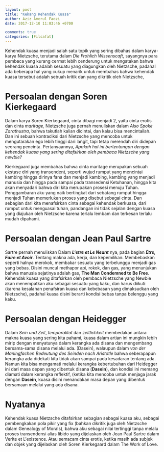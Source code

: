```yaml
---
layout: post
title: "Kekang Kehendak Kuasa"
author: Aziz Amerul Faozi
date: 2017-12-10 11:03:46 +0700

comments: true
categories: [Filsafat]
---
```

Kehendak kuasa menjadi salah satu topik yang sering dibahas dalam karya-karya Nietzsche, terutama dalam *Die Frohlich Wissenscaft*, sayangnya para pembaca yang kurang cermat lebih cenderung untuk mengatakan bahwa kehendak kuasa adalah sesuatu yang diagungkan oleh Nietzsche, padahal ada beberapa hal yang cukup menarik untuk membahas bahwa kehendak kuasa tersebut adalah sebuah kritik dan yang dikritik oleh Nietzsche,


# Persoalan dengan Soren Kierkegaard
Dalam karya Soren Kierkegaard, cinta dibagi menjadi 2, yaitu cinta erotis dan cinta *maritage*, Nietzsche juga pernah menuliskan dalam *Also Spoke Zarathustra*, bahwa takutlah kalian dicintai, dan kalau bisa mencintailah. Dan ini sebuah kontradiksi dari Nietzsche yang mencoba untuk mengutarakan ego lebih tinggi dari langit, tapi tetap merendah diri didepan seorang pencinta. Pertanyaannya, *Apakah hal ini bertentangan dengan kehendak kuasa yang sering ditafsirkan oleh pembaca Nietzsche yang newbie?*

Kierkegaard juga membahas bahwa cinta maritage merupakan sebuah ekstase diri yang transendent, seperti wujud rumput yang mencintai kambing hingga dirinya fana dan menjadi kambing, kambing yang menjadi manusia dan hingga pada sampai pada transedensi Ketuhanan, hingga kita akan menyadari bahwa diri kita merupakan prosesi menuju Tuhan. Penggambaran aku yang naik bertingkat dari sebatang rumput hingga menjadi Tuhan memerlukan proses yang disebut sebagai cinta. Dan sebagian dari kita menafsirkan cinta sebagai kehendak berkuasa, dari rumput untuk menguasai tuhan, pandangan ini tidak sejalan dengan kuasa yang diajukan oleh Nietzsche karena terlalu lembam dan terkesan terlalu mudah dipahami. 


# Persoalan dengan Jean Paul Sartre

Sartre pernah menuliskan Dalam ***L'etre et Le Neant*** nya, pada bagian ***Etre, Faire et Avoir***. Tentang makna ada, kerja, dan kepemilikan. Membebaskan seperti halnya merokok, membakar sesuatu yang terbelunggu menjadi gas yang bebas. Disini muncul methapor api, rokok, dan gas, yang menunjukan bahwa manusia sejatinya adalah gas, **The Man Condemned to Be Free**. Kehendak kuasa yang ditafsirkan oleh pembaca Nietzsche yang Newbie akan menempatkan aku sebagai sesuatu yang kaku, dan harus diikuti (karena kesalahan penafsiran kuasa dan kebebasan yang dimaksudkan oleh Nietzsche), padahal kuasa disini berarti kondisi bebas tanpa belenggu yang kaku. 

# Persoalan dengan Heidegger 

Dalam *Sein und Zeit*, *temporalitat* dan *zeitlichkeit* membedakan antara makna kuasa yang sering kita pahami, kuasa dalam artian ini mungkin lebih mirip dengan menyatunya dalam kerangka ada disana dan mengembang bersama-sama disana melalui ada. (Dasein), walaupun dalam *von der Maningfachen Bedeutung des Seinden nach Aristotle* bahwa seberapapun kerangka ada didekati kita tidak akan sampai pada kesadaran tentang ada. Namun kita bisa mengamati melalui kerangka kebertubuhan dari Heidegger ini dari masa depan yang dibentuk disana (**Dasein**), dan kondisi ini memang diamati dalam kerangka reflektif, (ketika kita mencoba untuk menjaga jarak dengan **Dasein**, kuasa disini menandakan masa depan yang dibentuk bersamaan melalui yang ada disana. 

# Nyatanya

Kehendak kuasa Nietzsche ditafsirkan sebagian sebagai kuasa aku, sebagai pembengkakan pola pikir yang fix (bahkan dikritik juga oleh Nietzsche dalam Genealogy of Morals), bahwa aku sebagai nilai tertinggi tanpa melalu proses transendensi alias libido yang dijelaskan oleh Jean Paul Sartre dalam Verite et L'existence. Atau semacam cinta erotis, ketika masih ada subjek dan objek yang dijelaskan oleh Soren Kierkegaard dalam The Work of Love.
